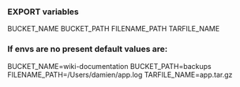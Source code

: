 ### EXPORT variables ###

BUCKET_NAME
BUCKET_PATH
FILENAME_PATH
TARFILE_NAME

### If envs are no present default values are:

BUCKET_NAME=wiki-documentation
BUCKET_PATH=backups
FILENAME_PATH=/Users/damien/app.log
TARFILE_NAME=app.tar.gz
